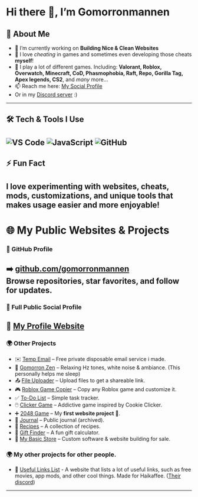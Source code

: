 # Hi there 👋, I’m Gomorronmannen

## 🚀 About Me
- 🔭 I’m currently working on **Building Nice & Clean Websites**
- 🥂 I love *cheating* in games and sometimes even developing those cheats **myself**!
- 💫 I play a lot of different games. Including: **Valorant, Roblox, Overwatch, Minecraft, CoD, Phasmophobia, Raft, Repo, Gorilla Tag, Apex legends, CS2**, and *many* more...
- 📫 Reach me here: [My Social Profile](https://gomorronmannen.github.io/my-profile/)
- Or in my [Discord server](https://discord.gg/A4wNyhpSvA) :)
---
## 🛠️ Tech & Tools I Use
![VS Code](https://img.shields.io/badge/VS%20Code-0078d7?style=for-the-badge&logo=visual-studio-code&logoColor=white)
![JavaScript](https://img.shields.io/badge/JavaScript-f7df1e?style=for-the-badge&logo=javascript&logoColor=black)
![GitHub](https://img.shields.io/badge/GitHub-181717?style=for-the-badge&logo=github&logoColor=white)
---
## ⚡ Fun Fact
I love experimenting with **websites, cheats, mods, customizations, and unique tools** that makes usage easier and more enjoyable!
---
# 🌐 My Public Websites & Projects

### 🔶 GitHub Profile
➡️ **[github.com/gomorronmannen](https://github.com/gomorronmannen)**  
Browse repositories, star favorites, and follow for updates.
---
### 📂 Full Public Social Profile  
🔗 **[My Profile Website](https://gomorronmannen.github.io/my-profile/)**
---
### 🌍 Other Projects
- ✉️ [Temp Email](https://gomorronmannen.github.io/temp-email/) – Free private disposable email service i made.
- 🌿 [Gomorron Zen](https://gomorronmannen.github.io/Gomorron-Zen/) – Relaxing Hz tones, white noise & ambiance. (This personally helps me sleep)
- 📤 [File Uploader](https://gomorronmannen.github.io/fileuploader/) – Upload files to get a shareable link.
- 🎮 [Roblox Game Copier](https://gomorronmannen.github.io/roblox-game-copier/) – Copy any Roblox game and customize it.  
- ✅ [To-Do List](https://gomorronmannen.github.io/to-do-list/) – Simple task tracker.
- 🖱️ [Clicker Game](https://gomorronmannen.github.io/clicker-game/) – Addictive game inspired by Cookie Clicker.
- ➕ [2048 Game](https://gomorronmannen.github.io/2048-game/) – My **first website project** 🎉.
- 📓 [Journal](https://gomorronmannen.github.io/official-public-journal/) – Public journal (archived).
- 🍳 [Recipes](https://gomorronmannen.github.io/gomorron-recipes/) – A collection of recipes.
- 🎁 [Gift Finder](https://gomorronmannen.github.io/gift-finder/) – A fun gift calculator.
- 💼 [My Basic Store](https://gomorronmannen.github.io/my-simple-store/) – Custom software & website building for sale.
### 🌍 My other projects for other people.
- 🔗 [Useful Links List](https://coffee-cheats-web.github.io/Useful-Links/) - A website that lists a lot of useful links, such as free movies, app mods, and other cool things. Made for Haikaffee. ([Their discord](https://discord.gg/yuWwTcmQDH))
---

